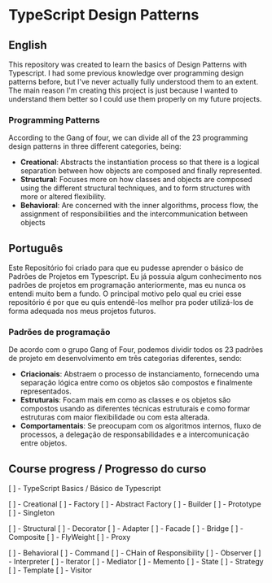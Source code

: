 # TypeScript Design Patterns

## English

This repository was created to learn the basics of Design Patterns with Typescript. I had some previous knowledge over programming design patterns before, but I've never actually fully understood them to an extent. The main reason I'm creating this project is just because I wanted to understand them better so I could use them properly on my future projects.

### Programming Patterns

According to the Gang of four, we can divide all of the 23 programming design patterns in three different categories, being:

- **Creational**: Abstracts the instantiation process so that there is a logical separation between how objects are composed and finally represented.
- **Structural**: Focuses more on how classes and objects are composed using the different structural techniques, and to form structures with more or altered flexibility.
- **Behavioral**: Are concerned with the inner algorithms, process flow, the assignment of responsibilities and the intercommunication between objects

## Português

Este Repositório foi criado para que eu pudesse aprender o básico de Padrões de Projetos em Typescript. Eu já possuia algum conhecimento nos padrões de projetos em programação anteriormente, mas eu nunca os entendi muito bem a fundo. O principal motivo pelo qual eu criei esse repositório é por que eu quis entendê-los melhor pra poder utilizá-los de forma adequada nos meus projetos futuros.

### Padrões de programação

De acordo com o grupo Gang of Four, podemos dividir todos os 23 padrões de projeto em desenvolvimento em três categorias diferentes, sendo:

- **Criacionais**: Abstraem o processo de instanciamento, fornecendo uma separação lógica entre como os objetos são compostos e finalmente representados.
- **Estruturais**: Focam mais em como as classes e os objetos são compostos usando as diferentes técnicas estruturais e como formar estruturas com maior flexibilidade ou com esta alterada.
- **Comportamentais**: Se preocupam com os algoritmos internos, fluxo de processos, a delegação de responsabilidades e a intercomunicação entre objetos.

## Course progress / Progresso do curso

[ ] - TypeScript Basics / Básico de Typescript

[ ] - Creational
[ ] - Factory
[ ] - Abstract Factory
[ ] - Builder
[ ] - Prototype
[ ] - Singleton

[ ] - Structural
[ ] - Decorator
[ ] - Adapter
[ ] - Facade
[ ] - Bridge
[ ] - Composite
[ ] - FlyWeight
[ ] - Proxy

[ ] - Behavioral
[ ] - Command
[ ] - CHain of Responsibility
[ ] - Observer
[ ] - Interpreter
[ ] - Iterator
[ ] - Mediator
[ ] - Memento
[ ] - State
[ ] - Strategy
[ ] - Template
[ ] - Visitor
